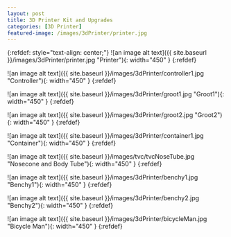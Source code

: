 ```yaml
---
layout: post
title: 3D Printer Kit and Upgrades
categories: [3D Printer]
featured-image: /images/3dPrinter/printer.jpg
---
```




{:refdef: style="text-align: center;"}
![an image alt text]({{ site.baseurl }}/images/3dPrinter/printer.jpg "Printer"){: width="450" }
{:refdef}

![an image alt text]({{ site.baseurl }}/images/3dPrinter/controller1.jpg "Controller"){: width="450" }
{:refdef}

![an image alt text]({{ site.baseurl }}/images/3dPrinter/groot1.jpg "Groot1"){: width="450" }
{:refdef}

![an image alt text]({{ site.baseurl }}/images/3dPrinter/groot2.jpg "Groot2"){: width="450" }
{:refdef}

![an image alt text]({{ site.baseurl }}/images/3dPrinter/container1.jpg "Container"){: width="450" }
{:refdef}

![an image alt text]({{ site.baseurl }}/images/tvc/tvcNoseTube.jpg "Nosecone and Body Tube"){: width="450" }
{:refdef}

![an image alt text]({{ site.baseurl }}/images/3dPrinter/benchy1.jpg "Benchy1"){: width="450" }
{:refdef}

![an image alt text]({{ site.baseurl }}/images/3dPrinter/benchy2.jpg "Benchy2"){: width="450" }
{:refdef}

![an image alt text]({{ site.baseurl }}/images/3dPrinter/bicycleMan.jpg "Bicycle Man"){: width="450" }
{:refdef}

